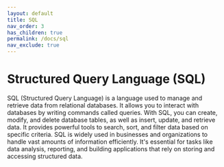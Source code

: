```yaml
---
layout: default
title: SQL
nav_order: 3
has_children: true
permalink: /docs/sql
nav_exclude: true
---
```


# Structured Query Language (SQL)
SQL (Structured Query Language) is a language used to manage and retrieve data from relational databases. It allows you to interact with databases by writing commands called queries. With SQL, you can create, modify, and delete database tables, as well as insert, update, and retrieve data. It provides powerful tools to search, sort, and filter data based on specific criteria. SQL is widely used in businesses and organizations to handle vast amounts of information efficiently. It's essential for tasks like data analysis, reporting, and building applications that rely on storing and accessing structured data.